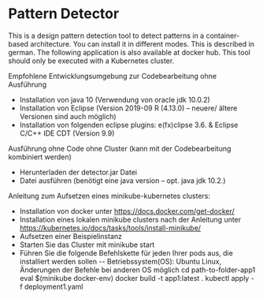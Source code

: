 # Pattern Detector
This is a design pattern detection tool to detect patterns in a container-based architecture. You can install it in different modes. This is described in german. The following application is also available at docker hub. This tool should only be executed with a Kubernetes cluster.

Empfohlene Entwicklungsumgebung zur Codebearbeitung ohne Ausführung
- Installation von java 10 (Verwendung von oracle jdk 10.0.2)
- Installation von Eclipse (Version 2019-09 R (4.13.0) – neuere/ ältere Versionen sind auch möglich)
- Installation von folgenden eclipse plugins: e(fx)clipse 3.6. & Eclipse C/C++ IDE CDT (Version 9.9)

Ausführung ohne Code ohne Cluster (kann mit der Codebearbeitung kombiniert werden)
- Herunterladen der detector.jar Datei
- Datei ausführen (benötigt eine java version – opt. java jdk 10.2.)

Anleitung zum Aufsetzen eines minikube-kubernetes clusters:
- Installation von docker unter https://docs.docker.com/get-docker/
- Installation eines lokalen minikube clusters nach der Anleitung unter https://kubernetes.io/docs/tasks/tools/install-minikube/
- Aufsetzen einer Beispielinstanz
- Starten Sie das Cluster mit minikube start
- Führen Sie die folgende Befehlskette für jeden Ihrer pods aus, die installiert werden sollen
-- Betriebssystem(OS): Ubuntu Linux, Änderungen der Befehle bei anderen OS möglich
cd path-to-folder-app1
eval $(minikube docker-env)
docker build -t app1:latest .
kubectl apply -f deployment1.yaml
